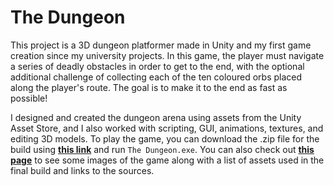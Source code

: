 The Dungeon
===========

This project is a 3D dungeon platformer made in Unity and my first game creation since my university projects. In this game, the player must navigate a series of deadly obstacles in order to get to the end, with the optional additional challenge of collecting each of the ten coloured orbs placed along the player's route. The goal is to make it to the end as fast as possible!

I designed and created the dungeon arena using assets from the Unity Asset Store, and I also worked with scripting, GUI, animations, textures, and editing 3D models. To play the game, you can download the .zip file for the build using **[this link](https://drive.google.com/uc?export=download&id=1eCwPej9PLvCWUSvbkS40WLz2EqXwz9cD)** and run `The Dungeon.exe`. You can also check out **[this page](https://bensta.epizy.com/dungeon/)** to see some images of the game along with a list of assets used in the final build and links to the sources.
